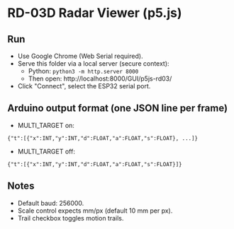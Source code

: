 # RD-03D Radar Viewer (p5.js)

## Run
- Use Google Chrome (Web Serial required).
- Serve this folder via a local server (secure context):
  - Python: `python3 -m http.server 8000`
  - Then open: http://localhost:8000/GUI/p5js-rd03/
- Click "Connect", select the ESP32 serial port.

## Arduino output format (one JSON line per frame)
- MULTI_TARGET on:
```
{"t":[{"x":INT,"y":INT,"d":FLOAT,"a":FLOAT,"s":FLOAT}, ...]}
```
- MULTI_TARGET off:
```
{"t":[{"x":INT,"y":INT,"d":FLOAT,"a":FLOAT,"s":FLOAT}]}
```

## Notes
- Default baud: 256000.
- Scale control expects mm/px (default 10 mm per px).
- Trail checkbox toggles motion trails.

